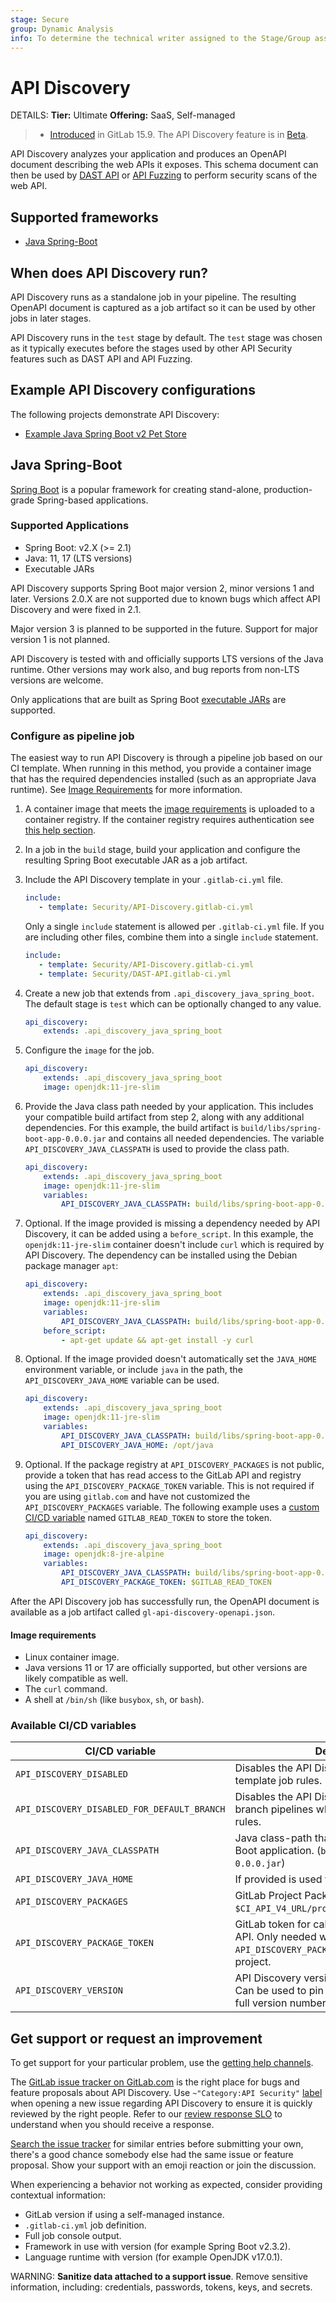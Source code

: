 ```yaml
---
stage: Secure
group: Dynamic Analysis
info: To determine the technical writer assigned to the Stage/Group associated with this page, see https://handbook.gitlab.com/handbook/product/ux/technical-writing/#assignments
---
```


# API Discovery

DETAILS:
**Tier:** Ultimate
**Offering:** SaaS, Self-managed

> - [Introduced](https://gitlab.com/groups/gitlab-org/-/epics/9302) in GitLab 15.9. The API Discovery feature is in [Beta](../../../../policy/experiment-beta-support.md).

API Discovery analyzes your application and produces an OpenAPI document describing the web APIs it exposes. This schema document can then be used by [DAST API](../../dast_api/index.md) or [API Fuzzing](../../api_fuzzing/index.md) to perform security scans of the web API.

## Supported frameworks

- [Java Spring-Boot](#java-spring-boot)

## When does API Discovery run?

API Discovery runs as a standalone job in your pipeline. The resulting OpenAPI document is captured as a job artifact so it can be used by other jobs in later stages.

API Discovery runs in the `test` stage by default. The `test` stage was chosen as it typically executes before the stages used by other API Security features such as DAST API and API Fuzzing.

## Example API Discovery configurations

The following projects demonstrate API Discovery:

- [Example Java Spring Boot v2 Pet Store](https://gitlab.com/gitlab-org/security-products/demos/api-discovery/java-spring-boot-v2-petstore)

## Java Spring-Boot

[Spring Boot](https://spring.io/projects/spring-boot) is a popular framework for creating stand-alone, production-grade Spring-based applications.

### Supported Applications

- Spring Boot: v2.X (>= 2.1)
- Java: 11, 17 (LTS versions)
- Executable JARs

API Discovery supports Spring Boot major version 2, minor versions 1 and later. Versions 2.0.X are not supported due to known bugs which affect API Discovery and were fixed in 2.1.

Major version 3 is planned to be supported in the future. Support for major version 1 is not planned.

API Discovery is tested with and officially supports LTS versions of the Java runtime. Other versions may work also, and bug reports from non-LTS versions are welcome.

Only applications that are built as Spring Boot [executable JARs](https://docs.spring.io/spring-boot/docs/current/reference/html/executable-jar.html#appendix.executable-jar.nested-jars.jar-structure) are supported.

### Configure as pipeline job

The easiest way to run API Discovery is through a pipeline job based on our CI template.
When running in this method, you provide a container image that has the required dependencies installed (such as an appropriate Java runtime). See [Image Requirements](#image-requirements) for more information.

1. A container image that meets the [image requirements](#image-requirements) is uploaded to a container registry. If the container registry requires authentication see [this help section](/ee/ci/docker/using_docker_images.md#access-an-image-from-a-private-container-registry).
1. In a job in the `build` stage, build your application and configure the resulting Spring Boot executable JAR as a job artifact.
1. Include the API Discovery template in your `.gitlab-ci.yml` file.

    ```yaml
    include:
       - template: Security/API-Discovery.gitlab-ci.yml
    ```

   Only a single `include` statement is allowed per `.gitlab-ci.yml` file. If you are including other files, combine them into a single `include` statement.

    ```yaml
    include:
       - template: Security/API-Discovery.gitlab-ci.yml
       - template: Security/DAST-API.gitlab-ci.yml
    ```

1. Create a new job that extends from `.api_discovery_java_spring_boot`. The default stage is `test` which can be optionally changed to any value.

   ```yaml
   api_discovery:
       extends: .api_discovery_java_spring_boot
   ```

1. Configure the `image` for the job.

   ```yaml
   api_discovery:
       extends: .api_discovery_java_spring_boot
       image: openjdk:11-jre-slim
   ```

1. Provide the Java class path needed by your application. This includes your compatible build
   artifact from step 2, along with any additional dependencies. For this example, the build artifact
   is `build/libs/spring-boot-app-0.0.0.jar` and contains all needed dependencies. The variable
   `API_DISCOVERY_JAVA_CLASSPATH` is used to provide the class path.

   ```yaml
   api_discovery:
       extends: .api_discovery_java_spring_boot
       image: openjdk:11-jre-slim
       variables:
           API_DISCOVERY_JAVA_CLASSPATH: build/libs/spring-boot-app-0.0.0.jar
   ```

1. Optional. If the image provided is missing a dependency needed by API Discovery, it can be added
   using a `before_script`. In this example, the `openjdk:11-jre-slim` container doesn't include
   `curl` which is required by API Discovery. The dependency can be installed using the Debian
   package manager `apt`:

   ```yaml
   api_discovery:
       extends: .api_discovery_java_spring_boot
       image: openjdk:11-jre-slim
       variables:
           API_DISCOVERY_JAVA_CLASSPATH: build/libs/spring-boot-app-0.0.0.jar
       before_script:
           - apt-get update && apt-get install -y curl
   ```

1. Optional. If the image provided doesn't automatically set the `JAVA_HOME` environment variable,
   or include `java` in the path, the `API_DISCOVERY_JAVA_HOME` variable can be used.

   ```yaml
   api_discovery:
       extends: .api_discovery_java_spring_boot
       image: openjdk:11-jre-slim
       variables:
           API_DISCOVERY_JAVA_CLASSPATH: build/libs/spring-boot-app-0.0.0.jar
           API_DISCOVERY_JAVA_HOME: /opt/java
   ```

1. Optional. If the package registry at `API_DISCOVERY_PACKAGES` is not public, provide a token that
   has read access to the GitLab API and registry using the `API_DISCOVERY_PACKAGE_TOKEN` variable.
   This is not required if you are using `gitlab.com` and have not customized the `API_DISCOVERY_PACKAGES`
   variable. The following example uses a
   [custom CI/CD variable](../../../../ci/variables/index.md#define-a-cicd-variable-in-the-ui) named
   `GITLAB_READ_TOKEN` to store the token.

   ```yaml
   api_discovery:
       extends: .api_discovery_java_spring_boot
       image: openjdk:8-jre-alpine
       variables:
           API_DISCOVERY_JAVA_CLASSPATH: build/libs/spring-boot-app-0.0.0.jar
           API_DISCOVERY_PACKAGE_TOKEN: $GITLAB_READ_TOKEN
   ```

After the API Discovery job has successfully run, the OpenAPI document is available as a job artifact called `gl-api-discovery-openapi.json`.

#### Image requirements

- Linux container image.
- Java versions 11 or 17 are officially supported, but other versions are likely compatible as well.
- The `curl` command.
- A shell at `/bin/sh` (like `busybox`, `sh`, or `bash`).

### Available CI/CD variables

| CI/CD variable                              | Description        |
|---------------------------------------------|--------------------|
| `API_DISCOVERY_DISABLED`                    | Disables the API Discovery job when using template job rules. |
| `API_DISCOVERY_DISABLED_FOR_DEFAULT_BRANCH` | Disables the API Discovery job for default branch pipelines when using template job rules. |
| `API_DISCOVERY_JAVA_CLASSPATH`              | Java class-path that includes target Spring Boot application. (`build/libs/sample-0.0.0.jar`) |
| `API_DISCOVERY_JAVA_HOME`                   | If provided is used to set `JAVA_HOME`. |
| `API_DISCOVERY_PACKAGES`                    | GitLab Project Package API Prefix (defaults to `$CI_API_V4_URL/projects/42503323/packages`). |
| `API_DISCOVERY_PACKAGE_TOKEN`               | GitLab token for calling the GitLab package API. Only needed when `API_DISCOVERY_PACKAGES` is set to a non-public project. |
| `API_DISCOVERY_VERSION`                     | API Discovery version to use (defaults to `1`). Can be used to pin a version by providing the full version number `1.1.0`. |

## Get support or request an improvement

To get support for your particular problem, use the [getting help channels](https://about.gitlab.com/get-help/).

The [GitLab issue tracker on GitLab.com](https://gitlab.com/gitlab-org/gitlab/-/issues) is the right place for bugs and feature proposals about API Discovery.
Use `~"Category:API Security"` [label](../../../../development/labels/index.md) when opening a new issue regarding API Discovery to ensure it is quickly reviewed by the right people. Refer to our [review response SLO](https://handbook.gitlab.com/handbook/engineering/workflow/code-review/#review-response-slo) to understand when you should receive a response.

[Search the issue tracker](https://gitlab.com/gitlab-org/gitlab/-/issues) for similar entries before submitting your own, there's a good chance somebody else had the same issue or feature proposal. Show your support with an emoji reaction or join the discussion.

When experiencing a behavior not working as expected, consider providing contextual information:

- GitLab version if using a self-managed instance.
- `.gitlab-ci.yml` job definition.
- Full job console output.
- Framework in use with version (for example Spring Boot v2.3.2).
- Language runtime with version (for example OpenJDK v17.0.1).
<!-- - Scanner log file is available as a job artifact named `gl-api-discovery.log`. -->

WARNING:
**Sanitize data attached to a support issue**. Remove sensitive information, including: credentials, passwords, tokens, keys, and secrets.
